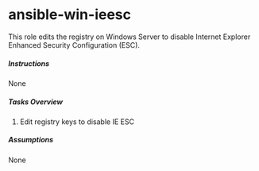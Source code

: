 # ansible-win-ieesc
This role edits the registry on Windows Server to disable Internet Explorer Enhanced Security Configuration (ESC).

##### Instructions
None

##### Tasks Overview
1. Edit registry keys to disable IE ESC

##### Assumptions
None

